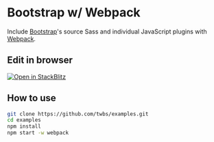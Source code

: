 # Bootstrap w/ Webpack

Include [Bootstrap](https://getbootstrap.com)'s source Sass and individual JavaScript plugins with [Webpack](https://webpack.js.org).

## Edit in browser

[![Open in StackBlitz](https://developer.stackblitz.com/img/open_in_stackblitz.svg)](https://stackblitz.com/github/twbs/examples/tree/main?file=packages%2Fwebpack%2Fsrc%2Findex.html)

## How to use

```sh
git clone https://github.com/twbs/examples.git
cd examples
npm install
npm start -w webpack
```
